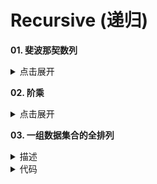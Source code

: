 # Recursive (递归)

**01. 斐波那契数列**

<details>
<summary>点击展开</summary>

```
const fab = n => (n === 1 || n === 2 ? 1 : fab(n - 1) + fab(n - 2))
```

</details>

**02. 阶乘**

<details>
<summary>点击展开</summary>

```
const fac = n => (n === 1 ? 1 : n * fac(n - 1))
```
</details>

**03. 一组数据集合的全排列**

<details>
<summary>描述</summary>

给定一个集合（无序，不重复），要求输出该集合的所有子集

eg.

`[1, 2, 3] => [ [ 1 ], [ 2 ], [ 3 ], [ 2, 3 ], [ 1, 2 ], [ 1, 3 ], [ 1, 2, 3 ] ]`
</details>

<details>
<summary>代码</summary>

```
const listSet = set => {
	if (set.length === 1) {
		return [set]
	} else {
		let restSet = set.slice(1, set.length)
		return [
			[set[0]],
			...listSet(restSet),
			...listSet(restSet).map(i => [set[0], ...i])
		]
	}
}
```
</details>